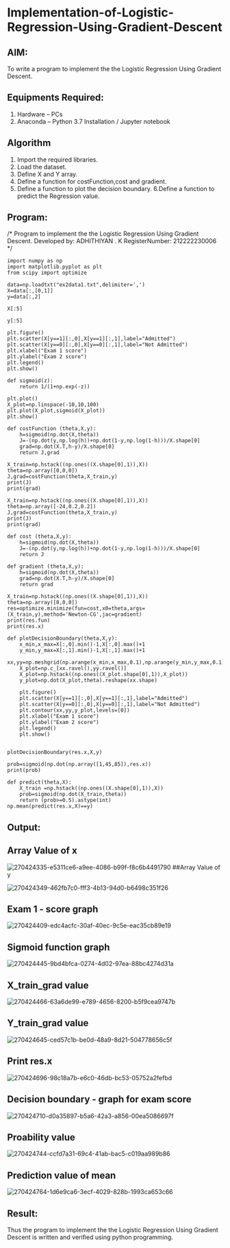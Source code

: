 # Implementation-of-Logistic-Regression-Using-Gradient-Descent

## AIM:
To write a program to implement the the Logistic Regression Using Gradient Descent.

## Equipments Required:
1. Hardware – PCs
2. Anaconda – Python 3.7 Installation / Jupyter notebook

## Algorithm
1. Import the required libraries.
2. Load the dataset.
3. Define X and Y array.
4. Define a function for costFunction,cost and gradient.
5. Define a function to plot the decision boundary. 6.Define a function to predict the 
   Regression value.

## Program:

/*
Program to implement the the Logistic Regression Using Gradient Descent.
Developed by: ADHITHIYAN . K
RegisterNumber:  212222230006
*/
```
import numpy as np
import matplotlib.pyplot as plt
from scipy import optimize

data=np.loadtxt("ex2data1.txt",delimiter=',')
X=data[:,[0,1]]
y=data[:,2]

X[:5]

y[:5]

plt.figure()
plt.scatter(X[y==1][:,0],X[y==1][:,1],label="Admitted")
plt.scatter(X[y==0][:,0],X[y==0][:,1],label="Not Admitted")
plt.xlabel("Exam 1 score")
plt.ylabel("Exam 2 score")
plt.legend()
plt.show()

def sigmoid(z):
    return 1/(1+np.exp(-z))

plt.plot()
X_plot=np.linspace(-10,10,100)
plt.plot(X_plot,sigmoid(X_plot))
plt.show()

def costFunction (theta,X,y):
    h=sigmoid(np.dot(X,theta))
    J=-(np.dot(y,np.log(h))+np.dot(1-y,np.log(1-h)))/X.shape[0]
    grad=np.dot(X.T,h-y)/X.shape[0]
    return J,grad

X_train=np.hstack((np.ones((X.shape[0],1)),X))
theta=np.array([0,0,0])
J,grad=costFunction(theta,X_train,y)
print(J)
print(grad)

X_train=np.hstack((np.ones((X.shape[0],1)),X))
theta=np.array([-24,0.2,0.2])
J,grad=costFunction(theta,X_train,y)
print(J)
print(grad)

def cost (theta,X,y):
    h=sigmoid(np.dot(X,theta))
    J=-(np.dot(y,np.log(h))+np.dot(1-y,np.log(1-h)))/X.shape[0]
    return J

def gradient (theta,X,y):
    h=sigmoid(np.dot(X,theta))
    grad=np.dot(X.T,h-y)/X.shape[0]
    return grad

X_train=np.hstack((np.ones((X.shape[0],1)),X))
theta=np.array([0,0,0])
res=optimize.minimize(fun=cost,x0=theta,args=(X_train,y),method='Newton-CG',jac=gradient)
print(res.fun)
print(res.x)

def plotDecisionBoundary(theta,X,y):
    x_min,x_max=X[:,0].min()-1,X[:,0].max()+1
    y_min,y_max=X[:,1].min()-1,X[:,1].max()+1
    xx,yy=np.meshgrid(np.arange(x_min,x_max,0.1),np.arange(y_min,y_max,0.1))
    X_plot=np.c_[xx.ravel(),yy.ravel()]
    X_plot=np.hstack((np.ones((X_plot.shape[0],1)),X_plot))
    y_plot=np.dot(X_plot,theta).reshape(xx.shape)
    
    plt.figure()
    plt.scatter(X[y==1][:,0],X[y==1][:,1],label="Admitted")
    plt.scatter(X[y==0][:,0],X[y==0][:,1],label="Not Admitted")
    plt.contour(xx,yy,y_plot,levels=[0])
    plt.xlabel("Exam 1 score")
    plt.ylabel("Exam 2 score")
    plt.legend()
    plt.show()


plotDecisionBoundary(res.x,X,y)

prob=sigmoid(np.dot(np.array([1,45,85]),res.x))
print(prob)

def predict(theta,X):
    X_train =np.hstack((np.ones((X.shape[0],1)),X))
    prob=sigmoid(np.dot(X_train,theta))
    return (prob>=0.5).astype(int)
np.mean(predict(res.x,X)==y)
```

## Output:
## Array Value of x

![270424335-e5311ce6-a9ee-4086-b99f-f8c6b4491790](https://github.com/AdhithiyanK/-Implementation-of-Logistic-Regression-Using-Gradient-Descent/assets/121029258/50451d87-ca44-4880-a2f4-300810b04f3f)
##Array Value of y

![270424349-462fb7c0-fff3-4b13-94d0-b6498c351f26](https://github.com/AdhithiyanK/-Implementation-of-Logistic-Regression-Using-Gradient-Descent/assets/121029258/ee8f0c10-bbb2-47c2-9374-9df28ac04049)
## Exam 1 - score graph

![270424409-edc4acfc-30af-40ec-9c5e-eac35cb89e19](https://github.com/AdhithiyanK/-Implementation-of-Logistic-Regression-Using-Gradient-Descent/assets/121029258/104f0d46-979e-4e82-b4e2-31b4ddccd26d)

## Sigmoid function graph
![270424445-9bd4bfca-0274-4d02-97ea-88bc4274d31a](https://github.com/AdhithiyanK/-Implementation-of-Logistic-Regression-Using-Gradient-Descent/assets/121029258/cf9a195f-1af6-4b67-8be2-609cafed90d2)

## X_train_grad value
![270424466-63a6de99-e789-4656-8200-b5f9cea9747b](https://github.com/AdhithiyanK/-Implementation-of-Logistic-Regression-Using-Gradient-Descent/assets/121029258/d7668ff2-14ba-4681-a299-fb68fa661648)

## Y_train_grad value
![270424645-ced57c1b-be0d-48a9-8d21-504778656c5f](https://github.com/AdhithiyanK/-Implementation-of-Logistic-Regression-Using-Gradient-Descent/assets/121029258/ed62d63f-1435-42df-bd15-7c91a21d150a)

## Print res.x
![270424696-98c18a7b-e6c0-46db-bc53-05752a2fefbd](https://github.com/AdhithiyanK/-Implementation-of-Logistic-Regression-Using-Gradient-Descent/assets/121029258/7ae3b382-df04-4caf-b0f2-35b718f95a2a)

## Decision boundary - graph for exam score
![270424710-d0a35897-b5a6-42a3-a856-00ea5086697f](https://github.com/AdhithiyanK/-Implementation-of-Logistic-Regression-Using-Gradient-Descent/assets/121029258/fc339370-2c3b-4667-b62c-090937761016)

## Proability value
![270424744-ccfd7a31-69c4-41ab-bac5-c019aa989b86](https://github.com/AdhithiyanK/-Implementation-of-Logistic-Regression-Using-Gradient-Descent/assets/121029258/8f1b6d82-901b-42bd-9dca-1ba3a4e5ea80)

## Prediction value of mean
![270424764-1d6e9ca6-3ecf-4029-828b-1993ca653c66](https://github.com/AdhithiyanK/-Implementation-of-Logistic-Regression-Using-Gradient-Descent/assets/121029258/e4ef72b0-fd2c-417e-ab93-74e77e30b001)

## Result:
Thus the program to implement the the Logistic Regression Using Gradient Descent is written and verified using python programming.

